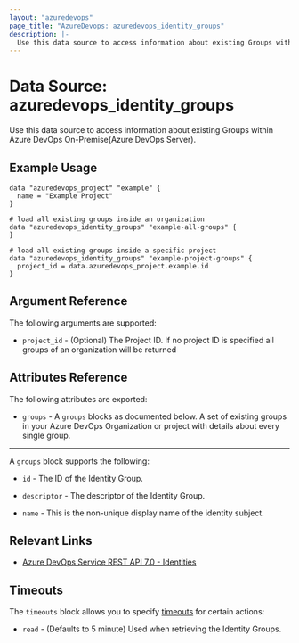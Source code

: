 ```yaml
---
layout: "azuredevops"
page_title: "AzureDevops: azuredevops_identity_groups"
description: |-
  Use this data source to access information about existing Groups within Azure DevOps
---
```


# Data Source: azuredevops_identity_groups

Use this data source to access information about existing Groups within Azure DevOps On-Premise(Azure DevOps Server).

## Example Usage

```hcl
data "azuredevops_project" "example" {
  name = "Example Project"
}

# load all existing groups inside an organization
data "azuredevops_identity_groups" "example-all-groups" {
}

# load all existing groups inside a specific project
data "azuredevops_identity_groups" "example-project-groups" {
  project_id = data.azuredevops_project.example.id
}
```

## Argument Reference

The following arguments are supported:

* `project_id` - (Optional) The Project ID. If no project ID is specified all groups of an organization will be returned

## Attributes Reference

The following attributes are exported:

* `groups` - A `groups` blocks as documented below. A set of existing groups in your Azure DevOps Organization or project with details about every single group.

---

A `groups` block supports the following:

* `id` - The ID of the Identity Group.

* `descriptor` - The descriptor of the Identity Group.

* `name` - This is the non-unique display name of the identity subject.

## Relevant Links

- [Azure DevOps Service REST API 7.0 - Identities](https://docs.microsoft.com/en-us/rest/api/azure/devops/ims/?view=azure-devops-rest-7.2)

## Timeouts

The `timeouts` block allows you to specify [timeouts](https://developer.hashicorp.com/terraform/language/resources/syntax#operation-timeouts) for certain actions:

* `read` - (Defaults to 5 minute) Used when retrieving the Identity Groups.